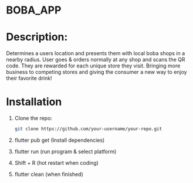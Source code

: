 # BOBA_APP

# Description: 
Determines a users location and presents them with local boba shops in a nearby radius. User goes & orders normally at any shop and scans the QR code. They are rewarded for each unique store they visit. Bringing more business to competing stores and giving the consumer a new way to enjoy their favorite drink!

# Installation
1. Clone the repo:
   ```bash
   git clone https://github.com/your-username/your-repo.git
   
2. flutter pub get (Install dependencies)

3. flutter run (run program & select platform)

4. Shift + R (hot restart when coding)

5. flutter clean (when finished)
